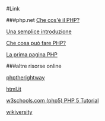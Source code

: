 #Link

###php.net
  [Che cos'è il PHP?](http://php.net/manual/it/intro-whatis.php)
  
  [Una semplice introduzione](http://php.net/manual/it/tutorial.php)
  
  [Che cosa può fare PHP?](http://php.net/manual/it/intro-whatcando.php)
  
  [La prima pagina PHP](php.net/manual/it/tutorial.firstpage.php)

###altre risorse online


  [phptherightway](http://www.phptherightway.com)

  [html.it](http://www.html.it/guide/guida-php-di-base/)

  [w3schools.com (php5) PHP 5 Tutorial](https://www.w3schools.com/php/)

  [wikiversity](https://it.wikiversity.org/wiki/PHP#Introduzione)
